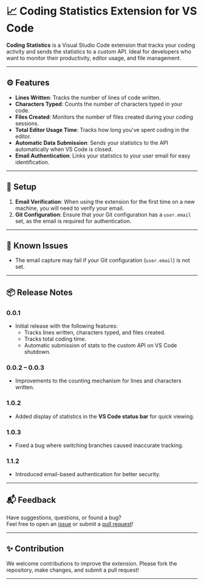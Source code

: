 # 📈 Coding Statistics Extension for VS Code

**Coding Statistics** is a Visual Studio Code extension that tracks your coding activity and sends the statistics to a custom API. Ideal for developers who want to monitor their productivity, editor usage, and file management.

---

## ⚙️ Features

- **Lines Written**: Tracks the number of lines of code written.
- **Characters Typed**: Counts the number of characters typed in your code.
- **Files Created**: Monitors the number of files created during your coding sessions.
- **Total Editor Usage Time**: Tracks how long you've spent coding in the editor.
- **Automatic Data Submission**: Sends your statistics to the API automatically when VS Code is closed.
- **Email Authentication**: Links your statistics to your user email for easy identification.

---

## 🔧 Setup

1. **Email Verification**: When using the extension for the first time on a new machine, you will need to verify your email.
2. **Git Configuration**: Ensure that your Git configuration has a `user.email` set, as the email is required for authentication.

---

## 🐞 Known Issues

- The email capture may fail if your Git configuration (`user.email`) is not set.

---

## 📦 Release Notes

### 0.0.1

- Initial release with the following features:
  - Tracks lines written, characters typed, and files created.
  - Tracks total coding time.
  - Automatic submission of stats to the custom API on VS Code shutdown.

### 0.0.2 – 0.0.3

- Improvements to the counting mechanism for lines and characters written.

### 1.0.2

- Added display of statistics in the **VS Code status bar** for quick viewing.

### 1.0.3

- Fixed a bug where switching branches caused inaccurate tracking.

### 1.1.2

- Introduced email-based authentication for better security.

---

## 📬 Feedback

Have suggestions, questions, or found a bug?  
Feel free to open an [issue](https://github.com/PedroKleinDavila/statistics-extension) or submit a [pull request](https://github.com/PedroKleinDavila/statistics-extension)!

---

## ✨ Contribution

We welcome contributions to improve the extension. Please fork the repository, make changes, and submit a pull request!

---